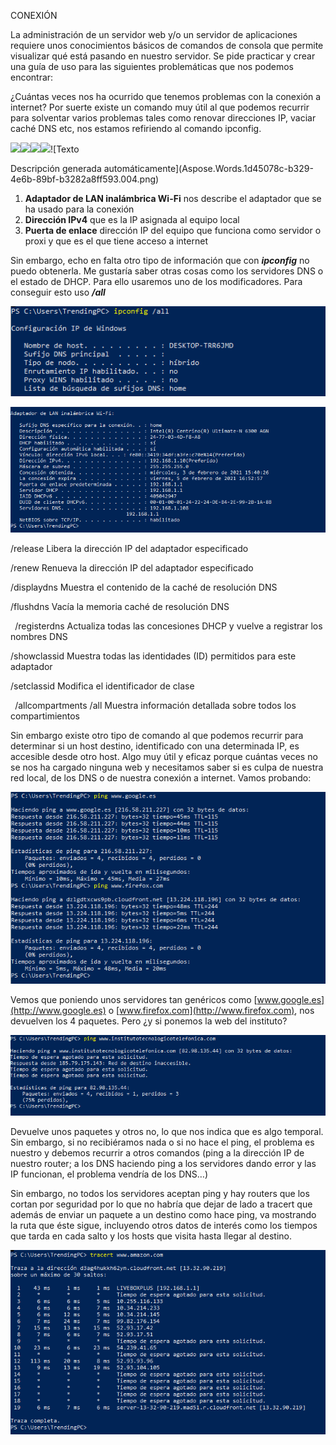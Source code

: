 ﻿CONEXIÓN

La administración de un servidor web y/o un servidor de aplicaciones requiere unos conocimientos básicos de comandos de consola que permite visualizar qué está pasando en nuestro servidor. Se pide practicar y crear una guía de uso para las siguientes problemáticas que nos podemos encontrar:

¿Cuántas veces nos ha ocurrido que tenemos problemas con la conexión a internet? Por suerte existe un comando muy útil al que podemos recurrir para solventar varios problemas tales como renovar direcciones IP, vaciar caché DNS etc, nos estamos refiriendo al comando ipconfig. 

![](Aspose.Words.1d45078c-b329-4e6b-89bf-b3282a8ff593.001.png)![](Aspose.Words.1d45078c-b329-4e6b-89bf-b3282a8ff593.002.png)![](Aspose.Words.1d45078c-b329-4e6b-89bf-b3282a8ff593.002.png)![](Aspose.Words.1d45078c-b329-4e6b-89bf-b3282a8ff593.003.png)![Texto

Descripción generada automáticamente](Aspose.Words.1d45078c-b329-4e6b-89bf-b3282a8ff593.004.png)

1. **Adaptador de LAN inalámbrica Wi-Fi** nos describe el adaptador que se ha usado para la conexión
1. **Dirección IPv4** que es la IP asignada al equipo local
1. **Puerta de enlace** dirección IP del equipo que funciona como servidor o proxi y que es el que tiene acceso a internet

Sin embargo, echo en falta otro tipo de información que con ***ipconfig*** no puedo obtenerla. Me gustaría saber otras cosas como los servidores DNS o el estado de DHCP. Para ello usaremos uno de los modificadores. Para conseguir esto uso ***/all***

![](Aspose.Words.1d45078c-b329-4e6b-89bf-b3282a8ff593.005.png)

![](Aspose.Words.1d45078c-b329-4e6b-89bf-b3282a8ff593.006.png)

/release    Libera la dirección IP del adaptador especificado

/renew    Renueva la dirección IP del adaptador especificado

/displaydns    Muestra el contenido de la caché de resolución DNS

/flushdns    Vacía la memoria caché de resolución DNS

` `/registerdns    Actualiza todas las concesiones DHCP y vuelve a registrar los nombres DNS

/showclassid    Muestra todas las identidades (ID) permitidos para este adaptador

/setclassid    Modifica el identificador de clase

` `/allcompartments /all    Muestra información detallada sobre todos los compartimientos

Sin embargo existe otro tipo de comando al que podemos recurrir para determinar si un host destino, identificado con una determinada IP, es accesible desde otro host. Algo muy útil y eficaz porque cuántas veces no se nos ha cargado ninguna web y necesitamos saber si es culpa de nuestra red local, de los DNS o de nuestra conexión a internet. Vamos probando:

![](Aspose.Words.1d45078c-b329-4e6b-89bf-b3282a8ff593.007.png)

Vemos que poniendo unos servidores tan genéricos como [www.google.es](http://www.google.es) o [www.firefox.com](http://www.firefox.com), nos devuelven los 4 paquetes. Pero ¿y si ponemos la web del instituto?

![](Aspose.Words.1d45078c-b329-4e6b-89bf-b3282a8ff593.008.png)

Devuelve unos paquetes y otros no, lo que nos indica que es algo temporal. Sin embargo, si no recibiéramos nada o si no hace el ping, el problema es nuestro y debemos recurrir a otros comandos (ping a la dirección IP de nuestro router; a los DNS haciendo ping a los servidores dando error y las IP funcionan, el problema vendría de los DNS…)

Sin embargo, no todos los servidores aceptan ping y hay routers que los cortan por seguridad por lo que no habría que dejar de lado a tracert que además de enviar un paquete a un destino como hace ping, va mostrando la ruta que éste sigue, incluyendo otros datos de interés como los tiempos que tarda en cada salto y los hosts que visita hasta llegar al destino. 

![](Aspose.Words.1d45078c-b329-4e6b-89bf-b3282a8ff593.009.png)


